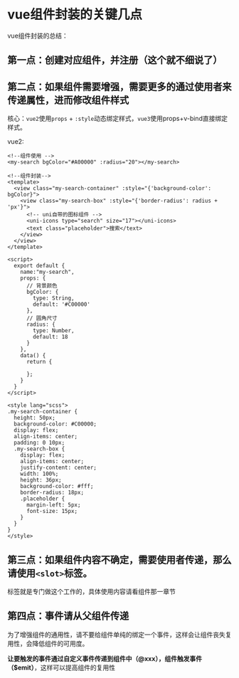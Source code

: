 # vue组件封装的关键几点

vue组件封装的总结：



## 第一点：创建对应组件，并注册（这个就不细说了）





## 第二点：如果组件需要增强，需要更多的通过使用者来传递属性，进而修改组件样式

核心：`vue2`使用`props` + `:style`动态绑定样式，`vue3`使用props+v-bind直接绑定样式。

vue2:

```vue
<!--组件使用 -->
<my-search bgColor="#A00000" :radius="20"></my-search>

<!--组件封装-->
<template>
  <view class="my-search-container" :style="{'background-color': bgColor}">
    <view class="my-search-box" :style="{'border-radius': radius + 'px'}">
      <!-- uni自带的图标组件 -->
      <uni-icons type="search" size="17"></uni-icons>
      <text class="placeholder">搜索</text>
    </view>
  </view>
</template>

<script>
  export default {
    name:"my-search",
    props: {
      // 背景颜色
      bgColor: {
        type: String,
        default: '#C00000'
      },
      // 圆角尺寸
      radius: {
        type: Number,
        default: 18
      }
    },
    data() {
      return {
        
      };
    }
  }
</script>

<style lang="scss">
.my-search-container {
  height: 50px;
  background-color: #C00000;
  display: flex;
  align-items: center;
  padding: 0 10px;
  .my-search-box {
    display: flex;
    align-items: center;
    justify-content: center;
    width: 100%;
    height: 36px;
    background-color: #fff;
    border-radius: 18px;
    .placeholder {
      margin-left: 5px;
      font-size: 15px;
    }
  }
}
</style>
```



## **第三点：如果组件内容不确定，需要使用者传递，那么请使用`<slot>`标签。**

<slot>标签就是专门做这个工作的，具体使用内容请看组件那一章节





## 第四点：事件请从父组件传递

为了增强组件的通用性，请不要给组件单纯的绑定一个事件，这样会让组件丧失复用性，会降低组件的可用度。

**让要触发的事件通过自定义事件传递到组件中（@xxx），组件触发事件（$emit）**，这样可以提高组件的复用性